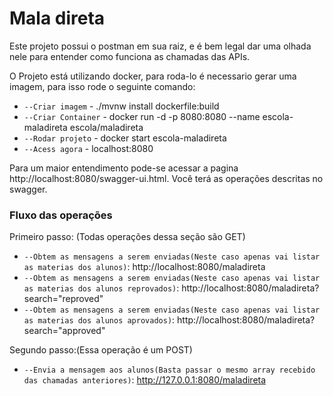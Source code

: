 # Mala direta

Este projeto possui o postman em sua raiz, e é bem legal dar uma olhada nele para entender como funciona as chamadas das APIs.

O Projeto está utilizando docker, para roda-lo é necessario gerar uma imagem, para isso rode o seguinte comando: 
- `--Criar imagem` - ./mvnw install dockerfile:build
- `--Criar Container` - docker run -d -p 8080:8080 --name escola-maladireta escola/maladireta 
- `--Rodar projeto` - docker start escola-maladireta
- `--Acess agora` - localhost:8080

Para um maior entendimento pode-se acessar a pagina http://localhost:8080/swagger-ui.html. Você terá as operações descritas no swagger.

### Fluxo das operações

Primeiro passo: (Todas operações dessa seção são GET)
- `--Obtem as mensagens a serem enviadas(Neste caso apenas vai listar as materias dos alunos)`: http://localhost:8080/maladireta
- `--Obtem as mensagens a serem enviadas(Neste caso apenas vai listar as materias dos alunos reprovados)`: http://localhost:8080/maladireta?search="reproved"
- `--Obtem as mensagens a serem enviadas(Neste caso apenas vai listar as materias dos alunos aprovados)`: http://localhost:8080/maladireta?search="approved"

Segundo passo:(Essa operação é um POST)
- `--Envia a mensagem aos alunos(Basta passar o mesmo array recebido das chamadas anteriores)`: http://127.0.0.1:8080/maladireta
